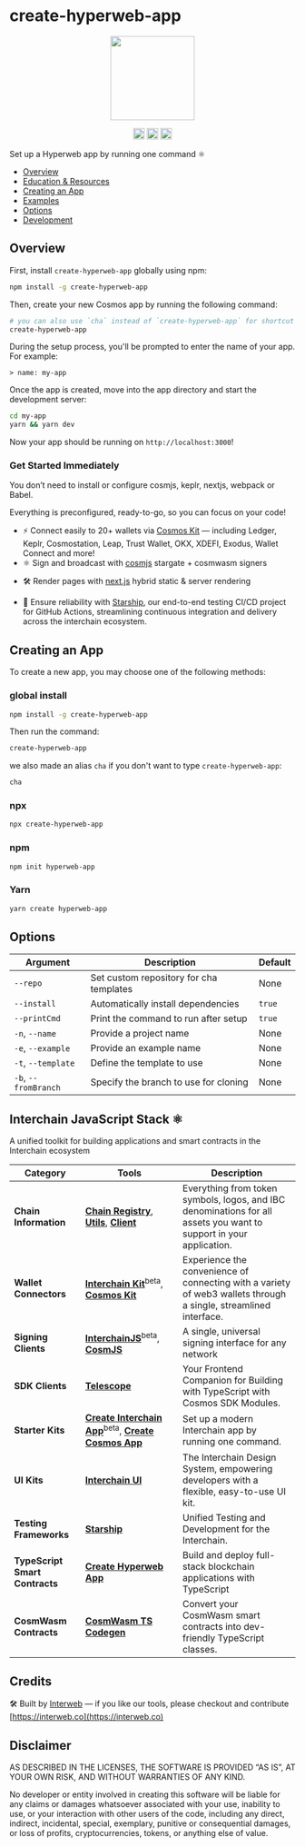 # create-hyperweb-app

<p align="center" width="100%">
    <img height="148" src="https://github.com/user-attachments/assets/f672f9b8-e59a-4f44-8f51-df3e8d2eaae5" />
</p>

<p align="center" width="100%">
   <a href="https://www.npmjs.com/package/create-hyperweb-app"><img height="20" src="https://img.shields.io/npm/dt/create-hyperweb-app"></a>
   <a href="https://github.com/hyperweb-io/create-hyperweb-app/blob/main/LICENSE"><img height="20" src="https://img.shields.io/badge/license-MIT-blue.svg"></a>
   <a href="https://www.npmjs.com/package/create-hyperweb-app"><img height="20" src="https://img.shields.io/github/package-json/v/hyperweb-io/create-hyperweb-app?filename=packages%2Fcreate-hyperweb-app%2Fpackage.json"></a>
</p>

Set up a Hyperweb app by running one command ⚛️

- [Overview](#overview)
- [Education & Resources](#education--resources)
- [Creating an App](#creating-an-app)
- [Examples](#examples)
- [Options](#options)
- [Development](#development)

## Overview

First, install `create-hyperweb-app` globally using npm:

```sh
npm install -g create-hyperweb-app
```

Then, create your new Cosmos app by running the following command:

```sh
# you can also use `cha` instead of `create-hyperweb-app` for shortcut ;)
create-hyperweb-app
```

During the setup process, you'll be prompted to enter the name of your app. For example:

```plaintext
> name: my-app
```

Once the app is created, move into the app directory and start the development server:

```sh
cd my-app
yarn && yarn dev
```

Now your app should be running on `http://localhost:3000`!

### Get Started Immediately

You don’t need to install or configure cosmjs, keplr, nextjs, webpack or Babel.

Everything is preconfigured, ready-to-go, so you can focus on your code!

- ⚡️ Connect easily to 20+ wallets via [Cosmos Kit](https://github.com/hyperweb-io/cosmos-kit) — including Ledger, Keplr, Cosmostation, Leap, Trust Wallet, OKX, XDEFI, Exodus, Wallet Connect and more!
- ⚛️ Sign and broadcast with [cosmjs](https://github.com/cosmos/cosmjs) stargate + cosmwasm signers
<!-- - 🎨 Build awesome UI with [Interchain UI](https://hyperweb.io/stack/interchain-ui) and [Explore Components](https://cosmology.zone/components) -->
- 🛠 Render pages with [next.js](https://nextjs.org/) hybrid static & server rendering
<!-- - 📝 Leverage [chain-registry](https://github.com/hyperweb-io/chain-registry) for Chain and Asset info for all Cosmos chains -->
- 🚀 Ensure reliability with [Starship](https://github.com/hyperweb-io/starship), our end-to-end testing CI/CD project for GitHub Actions, streamlining continuous integration and delivery across the interchain ecosystem.

<!-- ## Education & Resources

🎥 [Checkout our videos](https://cosmology.zone/learn) to learn to learn more about `create-hyperweb-app` and tooling for building frontends in the Cosmos!

Checkout [cosmos-kit](https://github.com/hyperweb-io/cosmos-kit) for more docs as well as [cosmos-kit/react](https://github.com/hyperweb-io/cosmos-kit/tree/main/packages/react#signing-clients) for getting cosmjs stargate and cosmjs signers. -->

## Creating an App

To create a new app, you may choose one of the following methods:

### global install

```sh
npm install -g create-hyperweb-app
```

Then run the command:

```sh
create-hyperweb-app
```

we also made an alias `cha` if you don't want to type `create-hyperweb-app`:

```sh
cha
```

### npx

```sh
npx create-hyperweb-app
```

### npm

```sh
npm init hyperweb-app
```

### Yarn

```sh
yarn create hyperweb-app
```

## Options

| Argument             | Description                                    | Default    |
|----------------------|------------------------------------------------|------------|
| `--repo`             | Set custom repository for cha templates        | None       |
| `--install`          | Automatically install dependencies             | `true`     |
| `--printCmd`         | Print the command to run after setup           | `true`     |
| `-n`, `--name`       | Provide a project name                         | None       |
| `-e`, `--example`    | Provide an example name                        | None       |
| `-t`, `--template`   | Define the template to use                     | None       |
| `-b`, `--fromBranch` | Specify the branch to use for cloning          | None       |

## Interchain JavaScript Stack ⚛️

A unified toolkit for building applications and smart contracts in the Interchain ecosystem

| Category              | Tools                                                                                                                  | Description                                                                                           |
|----------------------|------------------------------------------------------------------------------------------------------------------------|-------------------------------------------------------------------------------------------------------|
| **Chain Information**   | [**Chain Registry**](https://github.com/hyperweb-io/chain-registry), [**Utils**](https://www.npmjs.com/package/@chain-registry/utils), [**Client**](https://www.npmjs.com/package/@chain-registry/client) | Everything from token symbols, logos, and IBC denominations for all assets you want to support in your application. |
| **Wallet Connectors**| [**Interchain Kit**](https://github.com/hyperweb-io/interchain-kit)<sup>beta</sup>, [**Cosmos Kit**](https://github.com/hyperweb-io/cosmos-kit) | Experience the convenience of connecting with a variety of web3 wallets through a single, streamlined interface. |
| **Signing Clients**          | [**InterchainJS**](https://github.com/hyperweb-io/interchainjs)<sup>beta</sup>, [**CosmJS**](https://github.com/cosmos/cosmjs) | A single, universal signing interface for any network |
| **SDK Clients**              | [**Telescope**](https://github.com/hyperweb-io/telescope)                                                          | Your Frontend Companion for Building with TypeScript with Cosmos SDK Modules. |
| **Starter Kits**     | [**Create Interchain App**](https://github.com/hyperweb-io/create-interchain-app)<sup>beta</sup>, [**Create Cosmos App**](https://github.com/hyperweb-io/create-cosmos-app) | Set up a modern Interchain app by running one command. |
| **UI Kits**          | [**Interchain UI**](https://github.com/hyperweb-io/interchain-ui)                                                   | The Interchain Design System, empowering developers with a flexible, easy-to-use UI kit. |
| **Testing Frameworks**          | [**Starship**](https://github.com/hyperweb-io/starship)                                                             | Unified Testing and Development for the Interchain. |
| **TypeScript Smart Contracts** | [**Create Hyperweb App**](https://github.com/hyperweb-io/create-hyperweb-app)                              | Build and deploy full-stack blockchain applications with TypeScript |
| **CosmWasm Contracts** | [**CosmWasm TS Codegen**](https://github.com/CosmWasm/ts-codegen)                                                   | Convert your CosmWasm smart contracts into dev-friendly TypeScript classes. |

## Credits

🛠 Built by [Interweb](https://interweb.co) — if you like our tools, please checkout and contribute [https://interweb.co](https://interweb.co)

## Disclaimer

AS DESCRIBED IN THE LICENSES, THE SOFTWARE IS PROVIDED “AS IS”, AT YOUR OWN RISK, AND WITHOUT WARRANTIES OF ANY KIND.

No developer or entity involved in creating this software will be liable for any claims or damages whatsoever associated with your use, inability to use, or your interaction with other users of the code, including any direct, indirect, incidental, special, exemplary, punitive or consequential damages, or loss of profits, cryptocurrencies, tokens, or anything else of value.
